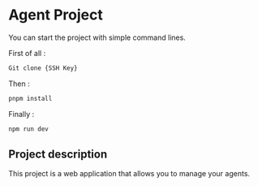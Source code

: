 # Agent Project

You can start the project with simple command lines.

First of all :

```bash
Git clone {SSH Key}
````

Then :

```bash
pnpm install
```

Finally :

```bash
npm run dev
```

## Project description

This project is a web application that allows you to manage your agents.

